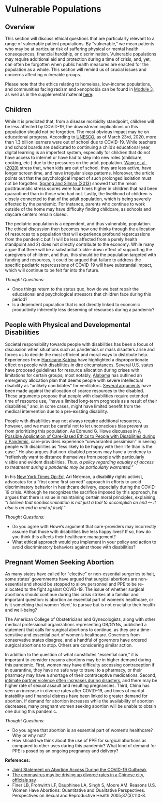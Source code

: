 # Vulnerable Populations

## Overview

This section will discuss ethical questions that are particularly relevant to a range of vulnerable patient populations. By “vulnerable,” we mean patients who may be at particular risk of suffering physical or mental health consequences, financial hardship, or discrimination. Vulnerable populations may require additional aid and protection during a time of crisis, and, yet, can often be forgotten when public health measures are enacted for the population as a whole. This section will remind us of crucial issues and concerns affecting vulnerable groups.

Please note that the ethics relating to homeless, low-income populations, and communities facing racism and xenophobia can be found in [Module 3](../module-3-disparities-policy-socioeconomic-effects/), as well as in the supplemental material [here](https://docs.google.com/document/d/1knR5wday0HM4rb5ic2fV0qRpVIEgn-OGHk8Q8RCHcR0/edit?usp=sharing).

## **Children** 

While it is predicted that, from a disease morbidity standpoint, children will be less affected by COVID-19, the downstream implications on this  population should not be forgotten. The most obvious impact may be on educational progress. According to [UNESCO](https://en.unesco.org/themes/education-emergencies/coronavirus-school-closures), as of March 23rd, 2020, more than 1.3 billion learners were out of school due to COVID-19. While teachers and school boards are dedicated to continuing a child’s educational year, digital learning is an imperfect system, especially for children that do not have access to internet or have had to step into new roles \(childcare, cooking, etc.\) due to the pressures on the adult population. [Wang et al. \(2020\)](https://www.thelancet.com/journals/lancet/article/PIIS0140-6736%2820%2930547-X/fulltext) stress that, when kids are out of school, they are less active, have longer screen time, and have irregular sleep patterns.  Moreover, the article points out that the psychological impact of such prolonged isolation must not be forgotten. [Sprang and Silman \(2013\)](https://www.cambridge.org/core/journals/disaster-medicine-and-public-health-preparedness/article/posttraumatic-stress-disorder-in-parents-and-youth-after-healthrelated-disasters/4F3E4300F74CEEAFA8EE95E490944888) showed that the mean posttraumatic stress scores were four times higher in children that had been quarantined than in those who had not. Lastly, the livelihood of children is closely connected to that of the adult population, which is being severely affected by the pandemic. For instance, parents who continue to work outside of the home may have difficulty finding childcare, as schools and daycare centers remain closed.

The pediatric population is a dependent, and thus vulnerable, population. The ethical discussion then becomes how one thinks through the allocation of resources to a population that will experience profound repercussions from the pandemic but 1\) will be less affected from a purely health standpoint and 2\) does not directly contribute to the economy.  While many argue that there will be a substantial trickle-down effect of supporting the caregivers of children, and thus, this should be the population targeted with funding and resources, it could be argued that failure to address the specific pediatric repercussions of COVID-19 will have substantial impact, which will continue to be felt far into the future. 

_Thought Questions:_

* Once things return to the status quo, how do we best repair the educational and psychological stressors that children face during this period?
* Is a dependent population that is not directly linked to economic productivity inherently less deserving of resources during a pandemic?

## **People with Physical and Developmental Disabilities** 

Societal responsibility towards people with disabilities has been a focus of discussion when situations such as pandemics or mass disasters arise and forces us to decide the most efficient and moral ways to distribute help. Experiences from [Hurricane Katrina](https://ncd.gov/publications/2006/Aug072006) have highlighted a disproportionate effect on people with disabilities in dire circumstances. Several U.S. states have proposed guidelines for resource allocation during crises with limitations for certain groups; most notably, [Alabama](http://www.adph.org/CEP/assets/VENTTRIAGE.pdf) has outlined an emergency allocation plan that deems people with severe intellectual disability as “unlikely candidates” for ventilators. [Several arguments](https://scholarship.law.ufl.edu/cgi/viewcontent.cgi?article=1110&context=flr) have been made against the allocation of scarce resources to the disabled. These arguments propose that people with disabilities require extended time of resource use, “have a limited long-term prognosis as a result of their disabilities,” and, in some cases, might have limited benefit from the medical intervention due to a pre-existing disability.  

People with disabilities may not always require additional resources, however, and we must be careful not to let unconscious bias prevent us from prioritizing this population. As Edmund G. Howe discusses in [A Possible Application of Care-Based Ethics to People with Disabilities during a Pandemic,](http://www.clinicalethics.com.ezp-prod1.hul.harvard.edu/archives/201021401.pdf) care-providers experience “unwarranted pessimism” in seeing people with disabilities as “less likely to be happy with their life than is the case.” He also argues that non-disabled persons may have a tendency to “reflexively want to distance themselves from people with particularly visible and evident disabilities. _Thus, a policy regarding equality of access to treatment during a pandemic may be particularly warranted.”_ 

In his [New York Times Op-Ed](https://www.nytimes.com/2020/03/23/opinion/coronavirus-ventilators-triage-disability.html), Ari Ne’eman, a disability rights activist, advocates for a “first come first served” approach in efforts to avoid discriminatory behavior in healthcare delivery, especially during the COVID-19 crisis. Although he recognizes the sacrifice imposed by this approach, he argues that there is value in maintaining certain moral principles, explaining, _“I believe that nondiscrimination is not just a tool to accomplish an end — it also is an end in and of itself.”_

_Thought Questions:_ 

* Do you agree with Howe’s argument that care-providers may incorrectly assume that those with disabilities live less happy lives? If so, how do you think this affects their healthcare management? 
* What ethical approach would you implement in your policy and action to avoid discriminatory behaviors against those with disabilities?

## **Pregnant Women Seeking Abortion**

As many states have called for "elective" or non-essential surgeries to halt, some states’ governments have argued that surgical abortions are non-essential and should be stopped to allow personnel and PPE to be re-allocated to the fight against COVID-19. The issue of whether surgical abortions should continue during this crisis strikes at a familiar and important question: is abortion an essential part of women’s healthcare, or is it something that women ‘elect’ to pursue but is not crucial to their health and well-being?

The American College of Obstetricians and Gynecologists, along with other medical professional organizations representing OB/GYNs, published a statement that calls for surgical abortions to continue, as they are a time-sensitive and essential part of women’s healthcare. Governors from conservative states disagree, and a handful of governors have ordered surgical abortions to stop. Others are considering similar action.

In addition to the question of what constitutes "essential care," it is important to consider reasons abortions may be in higher demand during this pandemic. First, women may have difficulty accessing contraception if in quarantine, they have no safe way to travel to a pharmacy, or their pharmacy may have a shortage of their contraceptive medications. Second, [intimate partner violence often increases during disasters](https://www.unwomen.org/en/news/in-focus/in-focus-gender-equality-in-covid-19-response), and there may be higher rate of sexual assault and resulting pregnancies. Third, China has seen an increase in divorce rates after COVID-19, and times of marital instability and financial distress have been linked to greater demand for abortion. If demand for abortion increases while the availability of abortion decreases, many pregnant women seeking abortion will be unable to obtain one during this pandemic.

_Thought Questions:_

* Do you agree that abortion is an essential part of women’s healthcare? Why or why not?
* How should we think about the use of PPE for surgical abortions as compared to other uses during this pandemic? What kind of demand for PPE is posed by an ongoing pregnancy and delivery?

**References:**

* [Joint Statement on Abortion Access During the COVID-19 Outbreak](https://www.acog.org/en/News/News%20Releases/2020/03/Joint%20Statement%20on%20Abortion%20Access%20During%20the%20COVID%2019%20Outbreak)
* [The coronavirus may be driving up divorce rates in a Chinese city, officials say](https://www.businessinsider.com/covid-19-peak-divorce-rate-chinese-cities-2020-3)
* Finer LB, Frohwirth LF, Dauphinee LA, Singh S, Moore AM. Reasons U.S. Women Have Abortions: Quantitative and Qualitative Perspectives. Perspectives on Sexual and Reproductive Health 2005;37\(3\):110-8.

